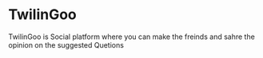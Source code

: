 # TwilinGoo
TwilinGoo is Social platform where you can make the freinds and sahre the opinion on the suggested Quetions 
